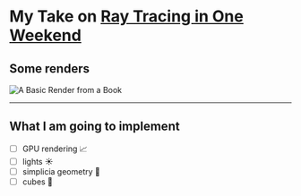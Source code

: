 # My Take on [Ray Tracing in One Weekend](https://raytracing.github.io/)

## Some renders
![A Basic Render from a Book](https://github.com/yakimk/Ray-Tracing-in-One-Week/blob/main/renders/render01.jpg)

---
## What I am going to implement
- [ ] GPU rendering :chart_with_upwards_trend:
- [ ] lights :sunny:
- [ ] simplicia geometry 📐
- [ ] cubes 🧊
